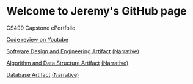 # Welcome to Jeremy's GitHub page

CS499 Capstone ePortfolio

[Code review on Youtube](https://youtu.be/cma38WHKvbE)

[Software Design and Engineering Artifact](https://github.com/jerbridges/Artifact-1)  [(Narrative)](https://github.com/jerbridges/Artifact-1/blob/master/README.md)

[Algorithm and Data Structure Artifact](https://github.com/jerbridges/Artifact-2)  [(Narrative)](https://github.com/jerbridges/Artifact-2/blob/master/README.md)

[Database Artifact](https://github.com/jerbridges/Artifact-3)  [(Narrative)](https://github.com/jerbridges/Artifact-3/blob/master/README.md)
